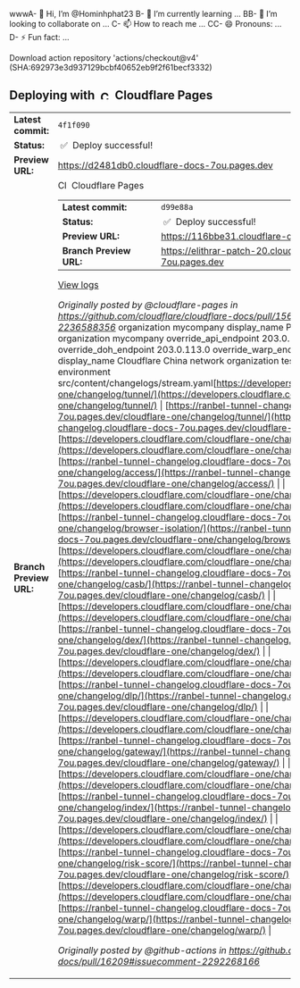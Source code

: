 wwwA- 👋 Hi, I’m @Hominhphat23
B- 🌱 I’m currently learning ...
BB- 💞️ I’m looking to collaborate on ...
C- 📫 How to reach me ...
CC- 😄 Pronouns: ...
D- ⚡ Fun fact: ...

<!---
Hominhphat23 is a ✨ special ✨ repository because its `README.md` (this file) appears on your GitHub profile.
You can click the Preview link to take a look at your changes.
--->Download action repository 'actions/checkout@v4' (SHA:692973e3d937129bcbf40652eb9f2f61becf3332)
## Deploying with &nbsp;<a href="https://pages.dev"><img alt="Cloudflare Pages" src="https://user-images.githubusercontent.com/23264/106598434-9e719e00-654f-11eb-9e59-6167043cfa01.png" width="16"></a> &nbsp;Cloudflare Pages

<table><tr><td><strong>Latest commit:</strong> </td><td>
<code>4f1f090</code>
</td></tr>
<tr><td><strong>Status:</strong></td><td>&nbsp;✅&nbsp; Deploy successful!</td></tr>
<tr><td><strong>Preview URL:</strong></td><td>
<a href='https://d2481db0.cloudflare-docs-7ou.pages.dev'>https://d2481db0.cloudflare-docs-7ou.pages.dev</a>
</td></tr>
<tr><td><strong>Branch Preview URL:</strong></td><td
e132cd6715f14dd6cf13631c060b3eb0b8f800ca
F.@@## Deploying cloudflare-docs with &nbsp;<a href="https://pages.dev"><img alt="Cloudflare Pages" src="https://user-images.githubusercontent.com/23264/106598434-9e719e00-654f-11eb-9e59-6167043cfa01.png" width="16"></a> &nbsp;Cloudflare Pages

<table><tr><td><strong>Latest commit:</strong> </td><td>
<code>d99e88a</code>
</td></tr>
<tr><td><strong>Status:</strong></td><td>&nbsp;✅&nbsp; Deploy successful!</td></tr>
<tr><td><strong>Preview URL:</strong></td><td>
<a href='https://116bbe31.cloudflare-docs-7ou.pages.dev'>https://116bbe31.cloudflare-docs-7ou.pages.dev</a>
</td></tr>
<tr><td><strong>Branch Preview URL:</strong></td><td>
<a href='https://elithrar-patch-20.cloudflare-docs-7ou.pages.dev'>https://elithrar-patch-20.cloudflare-docs-7ou.pages.dev</a>
</td></tr>
</table>

[View logs](https://dash.cloudflare.com/?to=/:account/pages/view/cloudflare-docs/116bbe31-2e38-4be0-ba8c-22101bb11ae6)


_Originally posted by @cloudflare-pages in https://github.com/cloudflare/cloudflare-docs/pull/15685#issuecomment-2236588356_
<array>
  <dict>
    <key>organization</key>
    <string>mycompany</string>
    <key>display_name</key>
    <string>Production environment</string>
  </dict>
  <dict>
    <key>organization</key>
    <string>mycompany</string>
    <key>override_api_endpoint</key>
    <string>203.0.113.0</string>
    <key>override_doh_endpoint</key>
    <string>203.0.113.0</string>
    <key>override_warp_endpoint</key>
    <string>203.0.113.0:2408</string>
    <key>display_name</key>
    <string>Cloudflare China network</string>
  </dict>
  <dict>
    <key>organization</key>
    <string>test-org</string>
    <key>display_name</key>
    <string>Test environment</string>
  </dict>
</array>
src/content/changelogs/stream.yaml[https://developers.cloudflare.com/cloudflare-one/changelog/tunnel/](https://developers.cloudflare.com/cloudflare-one/changelog/tunnel/) | [https://ranbel-tunnel-changelog.cloudflare-docs-7ou.pages.dev/cloudflare-one/changelog/tunnel/](https://ranbel-tunnel-changelog.cloudflare-docs-7ou.pages.dev/cloudflare-one/changelog/tunnel/) |
| [https://developers.cloudflare.com/cloudflare-one/changelog/access/](https://developers.cloudflare.com/cloudflare-one/changelog/access/) | [https://ranbel-tunnel-changelog.cloudflare-docs-7ou.pages.dev/cloudflare-one/changelog/access/](https://ranbel-tunnel-changelog.cloudflare-docs-7ou.pages.dev/cloudflare-one/changelog/access/) |
| [https://developers.cloudflare.com/cloudflare-one/changelog/browser-isolation/](https://developers.cloudflare.com/cloudflare-one/changelog/browser-isolation/) | [https://ranbel-tunnel-changelog.cloudflare-docs-7ou.pages.dev/cloudflare-one/changelog/browser-isolation/](https://ranbel-tunnel-changelog.cloudflare-docs-7ou.pages.dev/cloudflare-one/changelog/browser-isolation/) |
| [https://developers.cloudflare.com/cloudflare-one/changelog/casb/](https://developers.cloudflare.com/cloudflare-one/changelog/casb/) | [https://ranbel-tunnel-changelog.cloudflare-docs-7ou.pages.dev/cloudflare-one/changelog/casb/](https://ranbel-tunnel-changelog.cloudflare-docs-7ou.pages.dev/cloudflare-one/changelog/casb/) |
| [https://developers.cloudflare.com/cloudflare-one/changelog/dex/](https://developers.cloudflare.com/cloudflare-one/changelog/dex/) | [https://ranbel-tunnel-changelog.cloudflare-docs-7ou.pages.dev/cloudflare-one/changelog/dex/](https://ranbel-tunnel-changelog.cloudflare-docs-7ou.pages.dev/cloudflare-one/changelog/dex/) |
| [https://developers.cloudflare.com/cloudflare-one/changelog/dlp/](https://developers.cloudflare.com/cloudflare-one/changelog/dlp/) | [https://ranbel-tunnel-changelog.cloudflare-docs-7ou.pages.dev/cloudflare-one/changelog/dlp/](https://ranbel-tunnel-changelog.cloudflare-docs-7ou.pages.dev/cloudflare-one/changelog/dlp/) |
| [https://developers.cloudflare.com/cloudflare-one/changelog/gateway/](https://developers.cloudflare.com/cloudflare-one/changelog/gateway/) | [https://ranbel-tunnel-changelog.cloudflare-docs-7ou.pages.dev/cloudflare-one/changelog/gateway/](https://ranbel-tunnel-changelog.cloudflare-docs-7ou.pages.dev/cloudflare-one/changelog/gateway/) |
| [https://developers.cloudflare.com/cloudflare-one/changelog/index/](https://developers.cloudflare.com/cloudflare-one/changelog/index/) | [https://ranbel-tunnel-changelog.cloudflare-docs-7ou.pages.dev/cloudflare-one/changelog/index/](https://ranbel-tunnel-changelog.cloudflare-docs-7ou.pages.dev/cloudflare-one/changelog/index/) |
| [https://developers.cloudflare.com/cloudflare-one/changelog/risk-score/](https://developers.cloudflare.com/cloudflare-one/changelog/risk-score/) | [https://ranbel-tunnel-changelog.cloudflare-docs-7ou.pages.dev/cloudflare-one/changelog/risk-score/](https://ranbel-tunnel-changelog.cloudflare-docs-7ou.pages.dev/cloudflare-one/changelog/risk-score/) |
| [https://developers.cloudflare.com/cloudflare-one/changelog/warp/](https://developers.cloudflare.com/cloudflare-one/changelog/warp/) | [https://ranbel-tunnel-changelog.cloudflare-docs-7ou.pages.dev/cloudflare-one/changelog/warp/](https://ranbel-tunnel-changelog.cloudflare-docs-7ou.pages.dev/cloudflare-one/changelog/warp/) |

_Originally posted by @github-actions in https://github.com/cloudflare/cloudflare-docs/pull/16209#issuecomment-2292268166_
